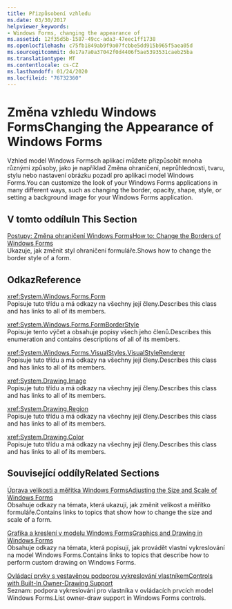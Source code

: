 ```yaml
---
title: Přizpůsobení vzhledu
ms.date: 03/30/2017
helpviewer_keywords:
- Windows Forms, changing the appearance of
ms.assetid: 12f35d5b-1587-49cc-ada3-47eec1ff1738
ms.openlocfilehash: c75fb1849ab9f9a07fcbbe5dd915b965f5aea05d
ms.sourcegitcommit: de17a7a0a37042f0d4406f5ae5393531caeb25ba
ms.translationtype: MT
ms.contentlocale: cs-CZ
ms.lasthandoff: 01/24/2020
ms.locfileid: "76732360"
---
```

# <a name="changing-the-appearance-of-windows-forms"></a><span data-ttu-id="a64e7-102">Změna vzhledu Windows Forms</span><span class="sxs-lookup"><span data-stu-id="a64e7-102">Changing the Appearance of Windows Forms</span></span>
<span data-ttu-id="a64e7-103">Vzhled model Windows Formsch aplikací můžete přizpůsobit mnoha různými způsoby, jako je například Změna ohraničení, neprůhlednosti, tvaru, stylu nebo nastavení obrázku pozadí pro aplikaci model Windows Forms.</span><span class="sxs-lookup"><span data-stu-id="a64e7-103">You can customize the look of your Windows Forms applications in many different ways, such as changing the border, opacity, shape, style, or setting a background image for your Windows Forms application.</span></span>  
  
## <a name="in-this-section"></a><span data-ttu-id="a64e7-104">V tomto oddílu</span><span class="sxs-lookup"><span data-stu-id="a64e7-104">In This Section</span></span>  
 [<span data-ttu-id="a64e7-105">Postupy: Změna ohraničení Windows Forms</span><span class="sxs-lookup"><span data-stu-id="a64e7-105">How to: Change the Borders of Windows Forms</span></span>](how-to-change-the-borders-of-windows-forms.md)  
 <span data-ttu-id="a64e7-106">Ukazuje, jak změnit styl ohraničení formuláře.</span><span class="sxs-lookup"><span data-stu-id="a64e7-106">Shows how to change the border style of a form.</span></span>  
  
## <a name="reference"></a><span data-ttu-id="a64e7-107">Odkaz</span><span class="sxs-lookup"><span data-stu-id="a64e7-107">Reference</span></span>  
 <xref:System.Windows.Forms.Form>  
 <span data-ttu-id="a64e7-108">Popisuje tuto třídu a má odkazy na všechny její členy.</span><span class="sxs-lookup"><span data-stu-id="a64e7-108">Describes this class and has links to all of its members.</span></span>  
  
 <xref:System.Windows.Forms.FormBorderStyle>  
 <span data-ttu-id="a64e7-109">Popisuje tento výčet a obsahuje popisy všech jeho členů.</span><span class="sxs-lookup"><span data-stu-id="a64e7-109">Describes this enumeration and contains descriptions of all of its members.</span></span>  
  
 <xref:System.Windows.Forms.VisualStyles.VisualStyleRenderer>  
 <span data-ttu-id="a64e7-110">Popisuje tuto třídu a má odkazy na všechny její členy.</span><span class="sxs-lookup"><span data-stu-id="a64e7-110">Describes this class and has links to all of its members.</span></span>  
  
 <xref:System.Drawing.Image>  
 <span data-ttu-id="a64e7-111">Popisuje tuto třídu a má odkazy na všechny její členy.</span><span class="sxs-lookup"><span data-stu-id="a64e7-111">Describes this class and has links to all of its members.</span></span>  
  
 <xref:System.Drawing.Region>  
 <span data-ttu-id="a64e7-112">Popisuje tuto třídu a má odkazy na všechny její členy.</span><span class="sxs-lookup"><span data-stu-id="a64e7-112">Describes this class and has links to all of its members.</span></span>  
  
 <xref:System.Drawing.Color>  
 <span data-ttu-id="a64e7-113">Popisuje tuto třídu a má odkazy na všechny její členy.</span><span class="sxs-lookup"><span data-stu-id="a64e7-113">Describes this class and has links to all of its members.</span></span>  
  
## <a name="related-sections"></a><span data-ttu-id="a64e7-114">Související oddíly</span><span class="sxs-lookup"><span data-stu-id="a64e7-114">Related Sections</span></span>  
 [<span data-ttu-id="a64e7-115">Úprava velikosti a měřítka Windows Forms</span><span class="sxs-lookup"><span data-stu-id="a64e7-115">Adjusting the Size and Scale of Windows Forms</span></span>](adjusting-the-size-and-scale-of-windows-forms.md)  
 <span data-ttu-id="a64e7-116">Obsahuje odkazy na témata, která ukazují, jak změnit velikost a měřítko formuláře.</span><span class="sxs-lookup"><span data-stu-id="a64e7-116">Contains links to topics that show how to change the size and scale of a form.</span></span>  
  
 [<span data-ttu-id="a64e7-117">Grafika a kreslení v modelu Windows Forms</span><span class="sxs-lookup"><span data-stu-id="a64e7-117">Graphics and Drawing in Windows Forms</span></span>](./advanced/graphics-and-drawing-in-windows-forms.md)  
 <span data-ttu-id="a64e7-118">Obsahuje odkazy na témata, která popisují, jak provádět vlastní vykreslování na model Windows Forms.</span><span class="sxs-lookup"><span data-stu-id="a64e7-118">Contains links to topics that describe how to perform custom drawing on Windows Forms.</span></span>  
  
 [<span data-ttu-id="a64e7-119">Ovládací prvky s vestavěnou podporou vykreslování vlastníkem</span><span class="sxs-lookup"><span data-stu-id="a64e7-119">Controls with Built-In Owner-Drawing Support</span></span>](./controls/controls-with-built-in-owner-drawing-support.md)  
 <span data-ttu-id="a64e7-120">Seznam: podpora vykreslování pro vlastníka v ovládacích prvcích model Windows Forms.</span><span class="sxs-lookup"><span data-stu-id="a64e7-120">List owner-draw support in Windows Forms controls.</span></span>
